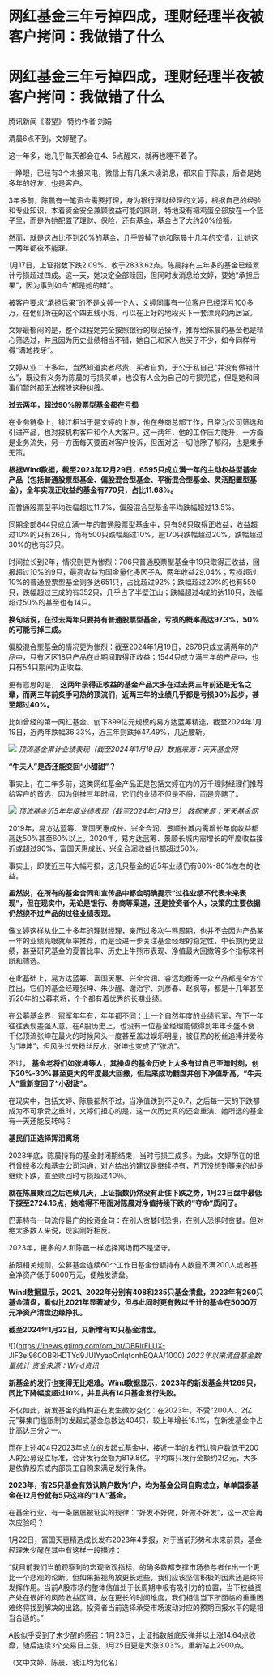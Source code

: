 # 网红基金三年亏掉四成，理财经理半夜被客户拷问：我做错了什么

# 网红基金三年亏掉四成，理财经理半夜被客户拷问：我做错了什么

腾讯新闻《潜望》 特约作者 刘娟

清晨6点不到，文婷醒了。

这一年多，她几乎每天都会在4、5点醒来，就再也睡不着了。

一睁眼，已经有3个未接来电，微信上有几条未读消息，都来自于陈晨，后者是她多年的好友、也是客户。

3年多前，陈晨有一笔资金需要打理，身为银行理财经理的文婷，根据自己的经验和专业知识，本着资金安全兼顾收益可能的原则，特地没有把鸡蛋全部放在一个篮子里，而是为她配置了理财、保险，还有基金，基金占了大约20%份额。

然而，就是这占比不到20%的基金，几乎毁掉了她和陈晨十几年的交情，让她这一两年都夜不能寐。

1月17日，上证指数下跌2.09%、收于2833.62点。陈晨持有三年多的基金已经累计亏损超过四成。这一天，她决定全部赎回，但同时发消息给文婷，要她“承担后果”，因为事到如今“都是她的错”。

被客户要求“承担后果”的不是文婷一个人，文婷同事有一位客户已经浮亏100多万，在他们所在的这个四五线小城，可以在上好的地段买下一套漂亮的两居室。

文婷最郁闷的是，整个过程她完全按照银行的规范操作，推荐给陈晨的基金也是精心筛选过，并且因为历史业绩相当不错，她自己和家人也买了不少，如今同样亏得“满地找牙”。

文婷从业二十多年，当然知道卖者尽责、买者自负，于公于私自己“并没有做错什么”，既没有义务为陈晨的亏损买单，也没有人会为自己的亏损兜底，但是她和同事们暂时都无法摆脱这种纠缠。

**过去两年，超过90%股票型基金都在亏损**

在业务链条上，钱江相当于是文婷的上游，他在券商总部工作，日常为公司筛选和引进产品，也对接机构客户和个人大客户。这一两年，他的工作压力陡升，一方面是业务流失，另一方面每天要面对客户投诉，但面对这一切他除了郁闷，也是束手无策。

**根据Wind数据，截至2023年12月29日，6595只成立满一年的主动权益型基金产品（包括普通股票型基金、偏股混合型基金、平衡混合型基金、灵活配置型基金），全年实现正收益的基金有770只，占比11.68%。**

而普通股票型平均跌幅超过11.7%，偏股混合型基金平均跌幅超过13.5%。

同期全部844只成立满一年的普通股票型基金中，只有98只取得正收益，收益超过10%的只有26只，而有500只跌幅超过10%，逾170只跌幅超过20%，跌幅超过30%的也有37只。

时间拉长到2年，情况则更为惨烈：706只普通股票型基金中19只取得正收益，回报超过10%的9只，最高收益为国金量化多因子A，两年收益29.04%；亏损超过10%的普通股票型基金则多达651只，占比超过92%；跌幅超过20%的也有550只，跌幅超过三成的有352只，几乎占了半壁江山；跌幅超过4成的达110只，跌幅超过50%的甚至也有14只。

**换句话说，在过去两年只要持有普通股票型基金，亏损的概率高达97.3%，50%的可能亏掉三成。**

偏股混合型基金的情况更为惨烈：截至2024年1月19日，2678只成立满两年的产品中，只有区区18只产品在此期间取得正收益；1544只成立满三年的产品中，也只有54只期间为正收益。

更有意思的是，
**这两年录得正收益的基金产品大多在过去两三年前还是无名之辈，而两三年前炙手可热的顶流们，近两三年的业绩几乎都是亏损30%起步，甚至超过40%。**

比如曾经的第一网红基金、创下899亿元规模的易方达蓝筹精选，截至2024年1月19日，近两年跌幅36.33%，近三年则跌掉47.49%，几近腰斩。

![](https://inews.gtimg.com/om_bt/OcHEmHtEZfJ7wEAfHLNqAofSb2CdvUqTryz9Yd6zvHpLEAA/1000)
_顶流基金累计业绩表现（截至2024年1月19日）数据来源：天天基金网_

**“牛夫人”是否还能变回“小甜甜”？**

事实上，在三年多前，这类网红基金产品正是包括文婷在内的万千理财经理们推荐给客户的首选，因为倒推三年时间，它们的业绩不但是不俗，而是亮瞎了。

![](https://inews.gtimg.com/om_bt/OgGrq_iauilsPacgZc2kl_4mB7Pbkk7DnQDZAEdTecufwAA/1000)
_顶流基金近5年年度业绩表现（截至2024年1月19日） 数据来源：天天基金网_

2019年，易方达蓝筹、富国天惠成长、兴全合润、景顺长城内需增长年度收益都高达50%甚至60%以上，2020年，易方达蓝筹、景顺长城内需增长的年度收益接近或超过90%，富国天惠成长、兴全合润收益也都超过50%。

事实上，即使近三年大幅亏损，这几只基金的近5年业绩仍有60%-80%左右的收益。

**虽然说，在所有的基金合同和宣传品中都会明确提示“过往业绩不代表未来表现”，但在现实中，无论是银行、券商等渠道，还是投资者个人，决策的主要依据仍然绕不过产品的过往业绩表现。**

像文婷这样从业二十多年的理财经理，亲历过多次牛熊周期，也并不会因为产品某一年的业绩亮眼就草率推荐，而是会进一步关注基金经理的稳定性、中长期历史业绩，甚至研究基金的夏普比率、历史上牛熊市表现、净值最大回撤等多个指标来判断和筛选。

在此基础上，易方达蓝筹、富国天惠、兴全合润、睿远均衡等一众产品都是全方位胜出，它们的基金经理张坤、朱少醒、谢治宇、刘彦春、赵枫等，都是十几年甚至近20年的公募老将，个个都有着优秀的长期业绩。

在公募基金界，冠军年年有，年年都不同：上一个自然年度的业绩冠军，在下一年往往表现差强人意。在A股历史上，也没有一位基金经理能做得到年年长盛不衰：千亿顶流张坤在最火的时候风头一度甚至盖过娱乐明星，被狂热的粉丝追捧并爱称为“坤坤”，但风头过去粉丝反水，张坤也变成了“张坑”。

不过，
**基金老将们如张坤等人，其操盘的基金历史上大多有过自己至暗时刻，创下20%-30%甚至更大的年度最大回撤，但后来成功翻盘并创下净值新高，“牛夫人”重新变回了“小甜甜”。**

在现实中，包括文婷、陈晨都熬不过，当净值跌到不足0.7，之后每一天的下跌都成为不可承受之重时，文婷们担心的是，这一次历史真的还会重演、她所选的基金有一天还能反转吗？

**基民们正选择挥泪离场**

2023年底，陈晨持有的基金封闭期结束，当时亏损三成多。为此，文婷所在的银行曾经多次和基金公司沟通，对方给出的建议是继续持有，万万没想到等来的却是继续下跌，直至赎回时亏损超过40％。

**就在陈晨赎回之后连续几天，上证指数仍然没有止住下跌之势，1月23日盘中最低下探至2724.16点，她难得不用面对陈晨对净值持续下跌的“夺命”质问了。**

巴菲特有一句流传最广的投资金句：在别人贪婪时恐惧，在别人恐惧时贪婪。但对绝大多数人来说，现实刚好相反。

2023年，更多的人和陈晨一样选择离场而不是坚守。

按照相关规则，公募基金连续60个工作日基金份额持有人数量不满200人或者基金净资产低于5000万元，便触发清盘。

**Wind数据显示，2021、2022年分别有408和235只基金清盘，2023年有260只基金清盘，看似比2021年显著减少，但与此同时更有数以千计的基金在5000万元净资产清盘边缘挣扎。**

**截至2024年1月22日，又新增有10只基金清盘。**

![](https://inews.gtimg.com/om_bt/OBRlrFLUX-
JlF3ei960OBRHDTYd9JUIYyaoQnIqtonhBQAA/1000) _2023年以来清盘基金数量统计 资金来源：Wind资讯_

**新基金的发行也变得无比艰难。Wind数据显示，2023年的新发基金共1269只，同比下降幅度超过10%，并且共有14只基金发行失败。**

不仅如此，新发基金的结构正在发生微妙变化：在2023年，不受“200人、2亿元”募集门槛限制的发起式基金总数达404只，较上年增长15.1%，在新发基金中占比高达三分之一。

而在上述404只2023年成立的发起式基金中，接近一半的发行认购户数低于200人的公募设立标准，合计发行金额为819.8亿，平均每只发行金额约2亿元，大多是依靠股东或内部员工自购来满足发行条件。

**2023年，有25只基金有效认购户数为1户，均为基金公司自购成立，单单国泰基金在12月份就有5只这样的“1人”基金。**

在基金行业，有一条屡屡被证实的规律：“好发不好做，好做不好发”，这一次会再次应验吗？

1月22日，富国天惠精选成长发布2023年4季报，对于当前形势和未来前景，基金经理朱少醒在其中有这样一段描述：

“就目前我们当前观察到的宏观微观指标，的确多数都支撑市场参与者作出一个更比一个悲观的论断。但如果把视角放更长远些，我们应该坚信积极的因素还是终将发挥作用。当前A股市场的整体估值处于长周期中极有吸引力的位置，当下权益资产处在很好的风险收益区间。放在更长的时间维度，我们相信当下所面临的重重困难终将找到解决的出路。投资者当前选择承受市场波动对应的预期回报水平的是相当合适的。”

A股似乎受到了朱少醒的感召：1月23日，上证指数触底反弹并以上涨14.64点收盘，随后连续3个交易日上涨，1月25日更是大涨3.03%，重新站上2900点。

​（文中文婷、陈晨、钱江均为化名）

